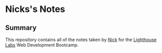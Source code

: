 # Nicks's Notes

## Summary
This repository contains all of the notes taken by [Nick](https://github.com/nickjenvey) for the [Lighthouse Labs](https://lighthouselabs.ca/) Web Development Bootcamp.